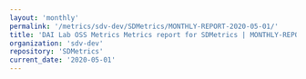 ```yaml
---
layout: 'monthly'
permalink: '/metrics/sdv-dev/SDMetrics/MONTHLY-REPORT-2020-05-01/'
title: 'DAI Lab OSS Metrics Metrics report for SDMetrics | MONTHLY-REPORT-2020-05-01'
organization: 'sdv-dev'
repository: 'SDMetrics'
current_date: '2020-05-01'
---
```

